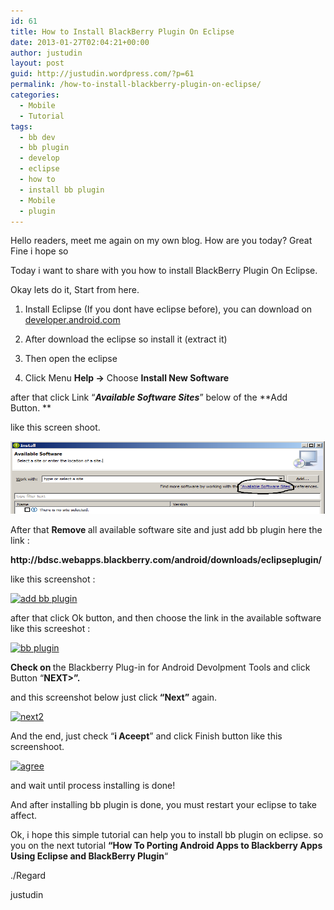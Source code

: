 ```yaml
---
id: 61
title: How to Install BlackBerry Plugin On Eclipse
date: 2013-01-27T02:04:21+00:00
author: justudin
layout: post
guid: http://justudin.wordpress.com/?p=61
permalink: /how-to-install-blackberry-plugin-on-eclipse/
categories:
  - Mobile
  - Tutorial
tags:
  - bb dev
  - bb plugin
  - develop
  - eclipse
  - how to
  - install bb plugin
  - Mobile
  - plugin
---
```

Hello readers, meet me again on my own blog. How are you today? Great Fine i hope so

Today i want to share with you how to install BlackBerry Plugin On Eclipse.

Okay lets do it, Start from here.

1. Install Eclipse (If you dont have eclipse before), you can download on <a href="http://developer.android.com/sdk/index.html" target="_blank">developer.android.com</a>

2. After download the eclipse so install it (extract it)

3. Then open the eclipse <!--more-->

4. Click Menu **Help ->** Choose **Install New Software**

after that click Link &#8220;**_Available Software Sites_**&#8221; below of the **Add Button. **

like this screen shoot.

<p style="text-align:center;">
  <a href="files/uploads/2013/01/available.png"><img class=" wp-image-63 aligncenter" alt="available" src="files/uploads/2013/01/available.png" width="520" height="116" /></a>
</p>

<p style="text-align:left;">
  After that <strong>Remove </strong>all available software site and just add bb plugin here the link :
</p>

<p style="text-align:left;">
  <strong>http://bdsc.webapps.blackberry.com/android/downloads/eclipseplugin/</strong>
</p>

<p style="text-align:left;">
  like this screenshot :
</p>

<p style="text-align:left;">
  <a href="files/uploads/2013/01/add-bb-plugin.png"><img class="aligncenter size-large wp-image-62" alt="add bb plugin" src="files/uploads/2013/01/add-bb-plugin.png?w=800" width="800" height="199" srcset="files/uploads/2013/01/add-bb-plugin-300x75.png 300w, files/uploads/2013/01/add-bb-plugin-768x192.png 768w, files/uploads/2013/01/add-bb-plugin.png 894w" sizes="(max-width: 800px) 100vw, 800px" /></a>
</p>

<p style="text-align:left;">
  after that click Ok button, and then choose the link in the available software like this screeshot :
</p>

<p style="text-align:left;">
  <a href="files/uploads/2013/01/bb-plugin.png"><img class="aligncenter size-full wp-image-64" alt="bb plugin" src="files/uploads/2013/01/bb-plugin.png" width="757" height="637" srcset="files/uploads/2013/01/bb-plugin-300x252.png 300w, files/uploads/2013/01/bb-plugin.png 757w" sizes="(max-width: 757px) 100vw, 757px" /></a>
</p>

<p style="text-align:left;">
  <strong>Check on </strong>the Blackberry Plug-in for Android Devolpment Tools and click Button &#8220;<b>NEXT>&#8221;. </b>
</p>

<p style="text-align:left;">
  <strong></strong>and this screenshot below just click<strong> &#8220;Next&#8221;</strong> again.
</p>

<p style="text-align:left;">
  <a href="files/uploads/2013/01/next2.png"><img class="aligncenter size-full wp-image-65" alt="next2" src="files/uploads/2013/01/next2.png" width="757" height="637" srcset="files/uploads/2013/01/next2-300x252.png 300w, files/uploads/2013/01/next2.png 757w" sizes="(max-width: 757px) 100vw, 757px" /></a>
</p>

<p style="text-align:left;">
  And the end, just check &#8220;<strong>i Aceept</strong>&#8221; and click Finish button like this screenshoot.
</p>

<p style="text-align:left;">
  <a href="files/uploads/2013/01/agree.png"><img class="aligncenter size-full wp-image-66" alt="agree" src="files/uploads/2013/01/agree.png" width="757" height="637" srcset="files/uploads/2013/01/agree-300x252.png 300w, files/uploads/2013/01/agree.png 757w" sizes="(max-width: 757px) 100vw, 757px" /></a>
</p>

<p style="text-align:left;">
  and wait until process installing is done!
</p>

<p style="text-align:left;">
  And after installing bb plugin is done, you must restart your eclipse to take affect.
</p>

<p style="text-align:left;">
  Ok, i hope this simple tutorial can help you to install bb plugin on eclipse. so you on the next tutorial <strong>&#8220;How To Porting Android Apps to Blackberry Apps Using Eclipse and BlackBerry Plugin</strong>&#8220;
</p>

<p style="text-align:left;">
  ./Regard
</p>

<p style="text-align:left;">
  justudin
</p>